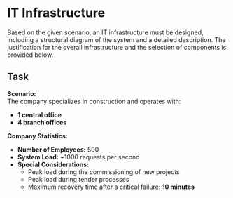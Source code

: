 # IT Infrastructure

Based on the given scenario, an IT infrastructure must be designed, including a structural diagram of the system and a detailed description. The justification for the overall infrastructure and the selection of components is provided below.

## Task

**Scenario:**  
The company specializes in construction and operates with:  
- **1 central office**  
- **4 branch offices**  

**Company Statistics:**  
- **Number of Employees:** 500  
- **System Load:** ~1000 requests per second  
- **Special Considerations:**  
  - Peak load during the commissioning of new projects  
  - Peak load during tender processes  
  - Maximum recovery time after a critical failure: **10 minutes**
